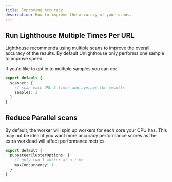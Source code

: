 ```yaml
---
title: Improving Accuracy
description: How to improve the accuracy of your scans.
---
```


## Run Lighthouse Multiple Times Per URL

Lighthouse recommends using multiple scans to improve the overall accuracy of the results. By default Unlighthouse only
performs one sample to improve speed.

If you'd like to opt in to multiple samples you can do:

```ts
export default {
  scanner: {
    // scan each URL 3 times and average the results
    samples: 3
  }
}
```

## Reduce Parallel scans

By default, the worker will spin up workers for each core your CPU has. This may not be ideal if you want more accuracy
performance scores as the extra workload will affect performance metrics.

```ts
export default {
  puppeteerClusterOptions: {
    // only run 1 worker at a time
    maxConcurrency: 1
  }
}
```
